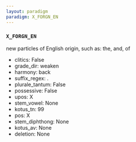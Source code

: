 ```yaml
---
layout: paradigm
paradigm: X_FORGN_EN
---
```

### ` X_FORGN_EN `

new particles of English origin, such as: the, and, of
* clitics: False
* grade_dir: weaken
* harmony: back
* suffix_regex: .
* plurale_tantum: False
* possessive: False
* upos: X
* stem_vowel: None
* kotus_tn: 99
* pos: X
* stem_diphthong: None
* kotus_av: None
* deletion: None

